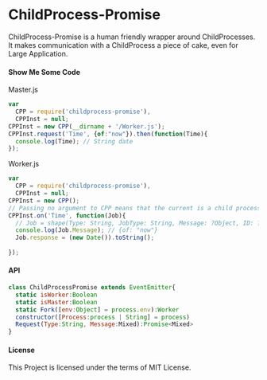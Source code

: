 ChildProcess-Promise
====================

ChildProcess-Promise is a human friendly wrapper around ChildProcesses. It makes communication with a ChildProcess a piece of cake, even for Large Application.

#### Show Me Some Code
Master.js

```js
var
  CPP = require('childprocess-promise'),
  CPPInst = null;
CPPInst = new CPP(__dirname + '/Worker.js');
CPPInst.request('Time', {of:"now"}).then(function(Time){
  console.log(Time); // String date
});
```

Worker.js

```js
var
  CPP = require('childprocess-promise'),
  CPPInst = null;
CPPInst = new CPP();
// Passing no argument to CPP means that the current is a child process
CPPInst.on('Time', function(Job){
  // Job = shape(Type: String, JobType: String, Message: ?Object, ID: ?String, Result: null);
  console.log(Job.Message); // {of: "now"}
  Job.response = (new Date()).toString();
  
});
```

#### API
```js
class ChildProcessPromise extends EventEmitter{
  static isWorker:Boolean
  static isMaster:Boolean
  static Fork([env:Object] = process.env):Worker
  constructor([Process:process | String] = process)
  Request(Type:String, Message:Mixed):Promise<Mixed>
}
```

#### License
This Project is licensed under the terms of MIT License.
